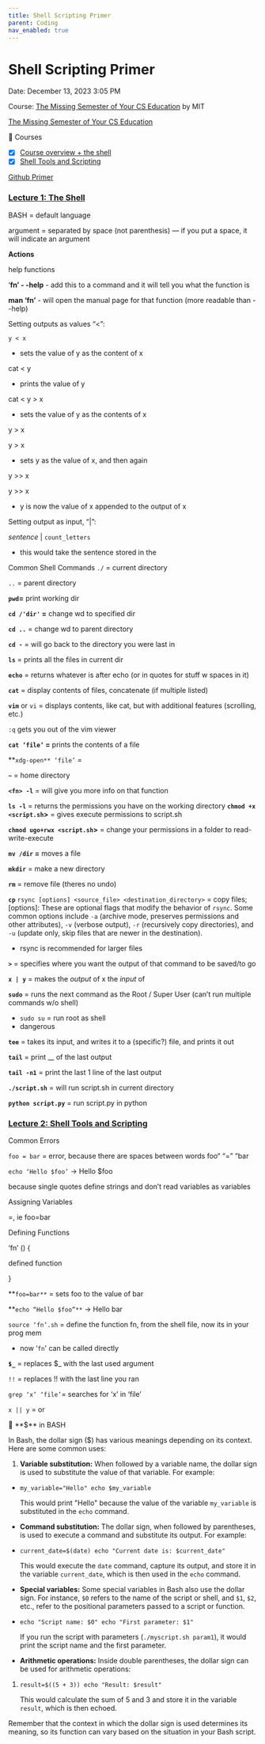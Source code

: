 ```yaml
---
title: Shell Scripting Primer
parent: Coding
nav_enabled: true 
---
```


# Shell Scripting Primer

Date: December 13, 2023 3:05 PM

Course: [The Missing Semester of Your CS Education](https://missing.csail.mit.edu/) by MIT 

[The Missing Semester of Your CS Education](https://missing.csail.mit.edu/)

📅  Courses

- [x]  [Course overview + the shell](https://missing.csail.mit.edu/2020/course-shell/)
- [x]  [Shell Tools and Scripting](https://missing.csail.mit.edu/2020/shell-tools/)

[Github Primer](https://www.notion.so/Github-Primer-d3686c7bfac9415a9318b17f8bd82439?pvs=21)

</aside>

### [Lecture 1: The Shell](https://missing.csail.mit.edu/2020/course-shell/)

BASH = default language

argument = separated by space (not parenthesis) — if you put a space, it will indicate an argument

**Actions**

help functions

‘**fn’ - -help**    - add this to a command and it will tell you what the function is

**man ‘fn’** - will open the manual page for that function (more readable than - -help)

Setting outputs as values “<”:

`y < x` 

- sets the value of y as the content of x

cat < y

- prints the value of y

cat < y > x

- sets the value of y as the contents of x

y > x

y > x

- sets y as the value of x, and then again

y >> x

y >> x

- y is now the value of x appended to the output of x

Setting output as input, “|”:

*sentence* | `count_letters`

- this would take the sentence stored in the

Common Shell Commands
`./` = current directory

`..` = parent directory

**`pwd`=** print working dir

**`cd /'dir'` =** change wd to specified dir

**`cd ..`** = change wd to parent directory

**`cd -`** = will go back to the directory you were last in 

**`ls`** = prints all the files in current dir

**`echo`** = returns whatever is after echo (or in quotes for stuff w spaces in it)

**`cat`** = display contents of files, concatenate (if multiple listed)

**`vim`** or `vi` = displays contents, like cat, but with additional features (scrolling, etc.)

`:q` gets you out of the vim viewer

**`cat ‘file’` =** prints the contents of a file

**`xdg-open** ‘file’` = 

**`~`** = home directory

**`<fn> -l`** = will give you more info on that function

**`ls -l`** = returns the permissions you have on the working directory
**`chmod +x <script.sh`>** = gives execute permissions to script.sh 

**`chmod ugo+rwx <script.sh`>** = change your permissions in a folder to read-write-execute 

**`mv /dir` =** moves a file

**`mkdir`** = make a new directory

**`rm`** = remove file (theres no undo)

**`cp`** 
`rsync [options] <source_file> <destination_directory>` = copy files; [options]: These are optional flags that modify the behavior of `rsync`. Some common options include `-a` (archive mode, preserves permissions and other attributes), `-v` (verbose output), `-r` (recursively copy directories), and `-u` (update only, skip files that are newer in the destination).

- rsync is recommended for larger files

**`>`** = specifies where you want the output of that command to be saved/to go

**`x | y`** = makes the *output* of x the *input* of 

**`sudo`** = runs the next command as the Root / Super User (can’t run multiple commands w/o shell) 

- `sudo su` = run root as shell
- dangerous

**`tee`** = takes its input, and writes it to a (specific?) file, and prints it out

**`tail`** = print __ of the last output

**`tail -n1`** = print the last 1 line of the last output

**`./script.sh`** = will run script.sh in current directory

**`python script.py`** = run script.py in python

### [Lecture 2: Shell Tools and Scripting](https://missing.csail.mit.edu/2020/shell-tools/)

Common Errors

`foo = bar`  = error, because there are spaces between words foo“ “=” “bar

`echo ‘Hello $foo’` → Hello $foo

because single quotes define strings and don’t read variables as variables

Assigning Variables

=, ie foo=bar

Defining Functions

‘fn’ () {

defined function

}

**`foo=bar**`   = sets foo to the value of bar

**`echo “Hello $foo”**` → Hello bar

`source ‘fn’.sh` = define the function fn, from the shell file, now its in your prog mem

- now ‘`fn`' can be called directly

**`$_`** = replaces $_ with the last used argument

`!!` = replaces !! with the last line you ran

`grep ‘x’ ‘file’`= searches for ‘x’ in ‘file’

`x || y` = or 

<aside>
🌄 **$** in BASH

In Bash, the dollar sign ($) has various meanings depending on its context. Here are some common uses:

1. **Variable substitution:** When followed by a variable name, the dollar sign is used to substitute the value of that variable. For example:
- `my_variable="Hello"
echo $my_variable`
    
    This would print "Hello" because the value of the variable `my_variable` is substituted in the `echo` command.
    
- **Command substitution:** The dollar sign, when followed by parentheses, is used to execute a command and substitute its output. For example:
- `current_date=$(date)
echo "Current date is: $current_date"`
    
    This would execute the `date` command, capture its output, and store it in the variable `current_date`, which is then used in the `echo` command.
    
- **Special variables:** Some special variables in Bash also use the dollar sign. For instance, `$0` refers to the name of the script or shell, and `$1`, `$2`, etc., refer to the positional parameters passed to a script or function.
- `echo "Script name: $0"
echo "First parameter: $1"`
    
    If you run the script with parameters (`./myscript.sh param1`), it would print the script name and the first parameter.
    
- **Arithmetic operations:** Inside double parentheses, the dollar sign can be used for arithmetic operations:
1. `result=$((5 + 3))
echo "Result: $result"`
    
    This would calculate the sum of 5 and 3 and store it in the variable `result`, which is then echoed.
    

Remember that the context in which the dollar sign is used determines its meaning, so its function can vary based on the situation in your Bash script.

</aside>

###